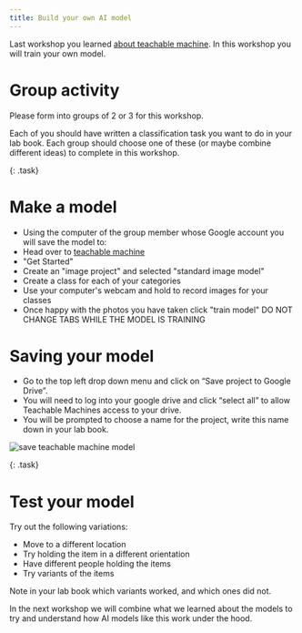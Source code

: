 ```yaml
---
title: Build your own AI model
---
```


Last workshop you learned [about teachable machine](1_teachable_machine.html).  In this workshop you will train your own model.

# Group activity

Please form into groups of 2 or 3 for this workshop.

Each of you should have written a classification task you want to do in your lab book.  Each group should choose one of these (or maybe combine different ideas) to complete in this workshop.

{: .task}
# Make a model
  * Using the computer of the group member whose Google account you will save the model to: 
  * Head over to [teachable machine](https://teachablemachine.withgoogle.com/)
  * "Get Started"
  * Create an "image project" and selected "standard image model"
  * Create a class for each of your categories
  * Use your computer's webcam and hold to record images for your classes 
  * Once happy with the photos you have taken click "train model"  DO NOT CHANGE TABS WHILE THE MODEL IS TRAINING


#  Saving your model
  * Go to the top left drop down menu and click on “Save project to Google Drive”.
  * You will need to log into your google drive and click “select all” to allow Teachable Machines access to your drive.
  * You will be prompted to choose a name for the project, write this name down in your lab book.

![save teachable machine model](/stem_club/imgs/save_teachable_machine_model.gif)

{: .task}
# Test your model

Try out the following variations:
 * Move to a different location
 * Try holding the item in a different orientation
 * Have different people holding the items
 * Try variants of the items

Note in your lab book which variants worked, and which ones did not.

In the next workshop we will combine what we learned about the models to try and understand how AI models like this work under the hood.
